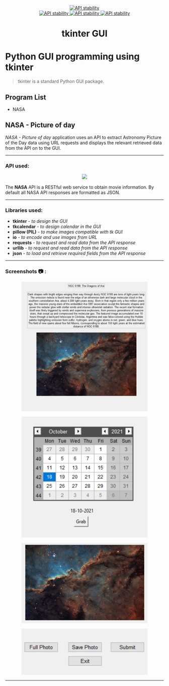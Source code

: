 <div align="center">
  <a href="https://www.python.org/">
    <img src="http://ForTheBadge.com/images/badges/made-with-python.svg"
      alt="API stability" />
  </a>
</div>

<div align="center">
  <!-- Contributors -->
  <a href="">
    <img src="https://img.shields.io/badge/contributor(s)-1-red.svg"
      alt="API stability" />
  </a>

  <!-- Python Version -->
  <a href="">
    <img src="https://img.shields.io/badge/Python-3.x-blue.svg"
      alt="API stability" />
  </a>
  
  <!-- Number of Codes -->
  <a href="">
    <img src="https://img.shields.io/badge/1-codes-brightgreen.svg"
      alt="API stability" />
  </a>
</div>

<h1 align="center">tkinter GUI</h1>

# Python GUI programming using tkinter

> tkinter is a standard Python GUI package.

## Program List

- NASA 

## NASA - Picture of day

*NASA - Picture of day* application uses an API to extract Astronomy Picture of the Day data using URL requests and displays the relevant retrieved data from the API on to the GUI.

---

### API used:


<p align="center"> 
<img src="https://miro.medium.com/max/452/1*0tPTi7jNKZbV05A2m0i3Bg.png" width="400">
</p>

The **NASA** API is a RESTful web service to obtain movie information. By default all NASA API responses are formatted as JSON.

---

### Libraries used:

- **tkinter** - *to design the GUI*
- **tkcalendar** - *to design calendar in the GUI*
- **pillow (PIL)** - *to make images compatible with tk GUI*
- **io** - *to encode and use images from URL*
- **requests** - *to request and read data from the API response*
- **urllib** - *to request and read data from the API response*
- **json** - *to load and retrieve required fields from the API response*

---

### Screenshots :camera: :


<p align="center"> 
<img src="https://github.com/mbarul/GUI-NASA-REST-API/blob/main/img/picture%20and%20text.PNG" width="400">
</p>
<p align="center"> 
<img src="https://github.com/mbarul/GUI-NASA-REST-API/blob/main/img/calendar.PNG" width="400">
</p>
<p align="center"> 
<img src="https://github.com/mbarul/GUI-NASA-REST-API/blob/main/img/full%20photo.PNG" width="400">
</p>
<p align="center"> 
<img src="https://github.com/mbarul/GUI-NASA-REST-API/blob/main/img/buttons.PNG" width="400">
</p>



---


